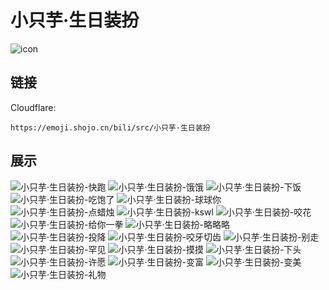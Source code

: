 # 小只芋·生日装扮
![icon](https://emoji.shojo.cn/bili/src/小只芋·生日装扮/icon.png)
## 链接
Cloudflare:
```
https://emoji.shojo.cn/bili/src/小只芋·生日装扮
```
## 展示
![小只芋·生日装扮-快跑](https://emoji.shojo.cn/bili/src/小只芋·生日装扮/小只芋·生日装扮-快跑.png)
![小只芋·生日装扮-饿饿](https://emoji.shojo.cn/bili/src/小只芋·生日装扮/小只芋·生日装扮-饿饿.png)
![小只芋·生日装扮-下饭](https://emoji.shojo.cn/bili/src/小只芋·生日装扮/小只芋·生日装扮-下饭.png)
![小只芋·生日装扮-吃饱了](https://emoji.shojo.cn/bili/src/小只芋·生日装扮/小只芋·生日装扮-吃饱了.png)
![小只芋·生日装扮-球球你](https://emoji.shojo.cn/bili/src/小只芋·生日装扮/小只芋·生日装扮-球球你.png)
![小只芋·生日装扮-点蜡烛](https://emoji.shojo.cn/bili/src/小只芋·生日装扮/小只芋·生日装扮-点蜡烛.png)
![小只芋·生日装扮-kswl](https://emoji.shojo.cn/bili/src/小只芋·生日装扮/小只芋·生日装扮-kswl.png)
![小只芋·生日装扮-咬花](https://emoji.shojo.cn/bili/src/小只芋·生日装扮/小只芋·生日装扮-咬花.png)
![小只芋·生日装扮-给你一拳](https://emoji.shojo.cn/bili/src/小只芋·生日装扮/小只芋·生日装扮-给你一拳.png)
![小只芋·生日装扮-略略略](https://emoji.shojo.cn/bili/src/小只芋·生日装扮/小只芋·生日装扮-略略略.png)
![小只芋·生日装扮-投降](https://emoji.shojo.cn/bili/src/小只芋·生日装扮/小只芋·生日装扮-投降.png)
![小只芋·生日装扮-咬牙切齿](https://emoji.shojo.cn/bili/src/小只芋·生日装扮/小只芋·生日装扮-咬牙切齿.png)
![小只芋·生日装扮-别走](https://emoji.shojo.cn/bili/src/小只芋·生日装扮/小只芋·生日装扮-别走.png)
![小只芋·生日装扮-罕见](https://emoji.shojo.cn/bili/src/小只芋·生日装扮/小只芋·生日装扮-罕见.png)
![小只芋·生日装扮-摸摸](https://emoji.shojo.cn/bili/src/小只芋·生日装扮/小只芋·生日装扮-摸摸.png)
![小只芋·生日装扮-下头](https://emoji.shojo.cn/bili/src/小只芋·生日装扮/小只芋·生日装扮-下头.png)
![小只芋·生日装扮-许愿](https://emoji.shojo.cn/bili/src/小只芋·生日装扮/小只芋·生日装扮-许愿.png)
![小只芋·生日装扮-变富](https://emoji.shojo.cn/bili/src/小只芋·生日装扮/小只芋·生日装扮-变富.png)
![小只芋·生日装扮-变美](https://emoji.shojo.cn/bili/src/小只芋·生日装扮/小只芋·生日装扮-变美.png)
![小只芋·生日装扮-礼物](https://emoji.shojo.cn/bili/src/小只芋·生日装扮/小只芋·生日装扮-礼物.png)
